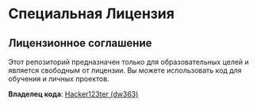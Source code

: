# Специальная Лицензия

## Лицензионное соглашение

Этот репозиторий предназначен только для образовательных целей и является свободным от лицензии. Вы можете использовать код для обучения и личных проектов.

**Владелец кода**: [Hacker123ter (dw363)](https://github.com/Hacker123ter)
